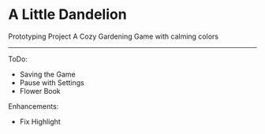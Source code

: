 # A Little Dandelion
Prototyping Project
A Cozy Gardening Game with calming colors

---
ToDo:
- Saving the Game
- Pause with Settings
- Flower Book


Enhancements:
- Fix Highlight